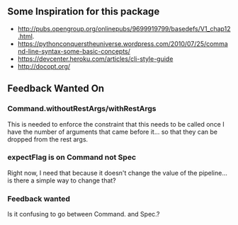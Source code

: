 ## Some Inspiration for this package

* http://pubs.opengroup.org/onlinepubs/9699919799/basedefs/V1_chap12.html.
* https://pythonconquerstheuniverse.wordpress.com/2010/07/25/command-line-syntax-some-basic-concepts/
* https://devcenter.heroku.com/articles/cli-style-guide
* http://docopt.org/

## Feedback Wanted On

### Command.withoutRestArgs/withRestArgs

This is needed to enforce the constraint that
this needs to be called once I have the number of arguments that came before it...
so that they can be dropped from the rest args.

### expectFlag is on Command not Spec

Right now, I need that because it doesn't change the value of the pipeline... is there a simple way to change that?

### Feedback wanted

Is it confusing to go between Command. and Spec.?
